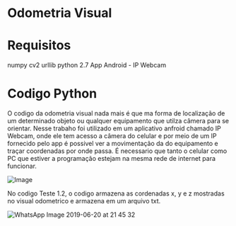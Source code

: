 # Odometria Visual

# Requisitos
numpy
cv2
urllib
python 2.7
App Android - IP Webcam

# Codigo Python

 O codigo da odometria visual nada mais é que ma forma de localização de um determinado objeto ou qualquer equipamento que utilza câmera para se orientar. Nesse trabaho foi utilizado em um aplicativo anfroid chamado IP Webcam, onde ele tem acesso a câmera do celular  e por meio de um IP fornecido pelo app é possivel ver a movimentação da do equipamento e traçar coordenadas por onde passa. É necessario que tanto o celular como PC que estiver a programação estejam na mesma rede de internet para funcionar.

![ Image ](https://user-images.githubusercontent.com/33470576/59888472-4e57bf00-939e-11e9-9a9e-cb5313140856.jpeg)

No codigo Teste 1.2, o codigo armazena as cordenadas x, y e z mostradas no visual odometrico e armazena em um arquivo txt.

![WhatsApp Image 2019-06-20 at 21 45 32](https://user-images.githubusercontent.com/33470576/59889906-ff615800-93a4-11e9-8158-b13efb488933.jpeg)
